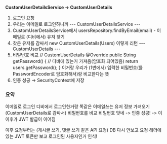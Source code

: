 **CustomUserDetailsService -> CustomUserDetails**

1. 로그인 요청
2. 우리는 이메일로 로그인하니까
--- CustomUserDetailsService ---
3. CustomUserDetailsService에서 usersRepository.findByEmail(email) - 이메일로 (디비에서) 유저 찾기
4. 찾은 유저를 감싸서 new CustomUserDetails(Users) 이렇게 리턴
--- CustomUserDetails ---
5. 비밀번호 비교
   // CustomUserDetails
   @Override
   public String getPassword() { // 디비에 있는거 가져옴(암호화 되어있음)
   return users.getPassword();
   }
이거랑 우리가 (1번에서) 입력한 비밀번호(를 PasswordEncoder로 암호화해서)랑 비교한다는 뜻
6. 인증 성공 → SecurityContext에 저장

### 요약
이메일로 로그인
디비에서 로그인한거랑 똑같은 이메일쓰는 유저 정보 가져오기 (CustomUserDetails로 감싸서)
비밀번호를 비교
비밀번호 맞네 -> 인증 성공!
-> 이 이후가 JWT 발급이 이어짐

이후 요청부터는 (게시글 쓰기, 댓글 쓰기 같은 API 요청)
DB 다시 안보고 요청 헤더에 있는 JWT 토큰만 보고 로그인된 사용자인거 인식!